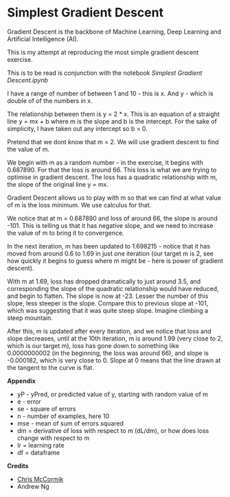 # Simplest Gradient Descent

Gradient Descent is the backbone of Machine Learning, Deep Learning and Artificial Intelligence (AI).

This is my attempt at reproducing the most simple gradient descent exercise.

This is to be read is conjunction with the notebook *Simplest Gradient Descent.ipynb*

I have a range of number of between 1 and 10 - this is x. And y - which is double of of the numbers in x.

The relationship between them is y = 2 * x. This is an equation of a straight line y = mx + b where m is the slope and b is the intercept. For the sake of simplicity, I have taken out any intercept so b = 0.

Pretend that we dont know that m = 2. We will use gradient descent to find the value of m.

We begin with m as a random number - in the exercise, it begins with 0.687890. For that the loss is around 66. This loss is what we are trying to optimise in gradient descent. The loss has a quadratic relationship with m, the slope of the original line y = mx.

Gradient Descent allows us to play with m so that we can find at what value of m is the loss minimum. We use calculus for that. 

We notice that at m = 0.687890 and loss of around 66, the slope is around -101. This is telling us that it has negative slope, and we need to increase the value of m to bring it to convergence.

In the next iteration, m has been updated to 1.698215 - notice that it has moved from around 0.6 to 1.69 in just one iteration (our target m is 2, see how quickly it begins to guess where m might be - here is power of gradient descent).

With m at 1.69, loss has dropped dramatically to just around 3.5, and corresponding the slope of the quadratic relationship would have reduced, and begin to flatten. The slope is now at -23. Lesser the number of this slope, less steeper is the slope. Compare this to previous slope at -101, which was suggesting that it was quite steep slope. Imagine climbing a steep mountain.

After this, m is updated after every iteration, and we notice that loss and slope decreases, until at the 10th iteration, m is around 1.99 (very close to 2, which is our target m), loss has gone down to something like 0.0000000002 (in the beginning, the loss was around 66), and slope is -0.000182, which is very close to 0. Slope at 0 means that the line drawn at the tangent to the curve is flat.

**Appendix**

- yP - yPred, or predicted value of y, starting with random value of m
- e - error
- se - square of errors
- n - number of examples, here 10
- mse - mean of sum of errors squared
- dm = derivative of loss with respect to m (dL/dm), or how does loss change with respect to m
- lr = learning rate
- df = dataframe

**Credits**

- [Chris McCormik](http://mccormickml.com/2014/03/04/gradient-descent-derivation/)
- Andrew Ng
